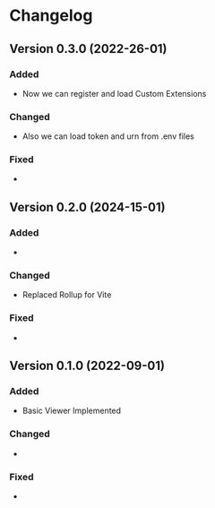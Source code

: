 # Changelog

## Version 0.3.0 (2022-26-01)

### Added
- Now we can register and load Custom Extensions 
 
### Changed
- Also we can load token and urn from .env files

### Fixed
-


## Version 0.2.0 (2024-15-01)

### Added
- 
 
### Changed
- Replaced Rollup for Vite

### Fixed
- 

## Version 0.1.0 (2022-09-01)

### Added
- Basic Viewer Implemented
 
### Changed
- 

### Fixed
-
